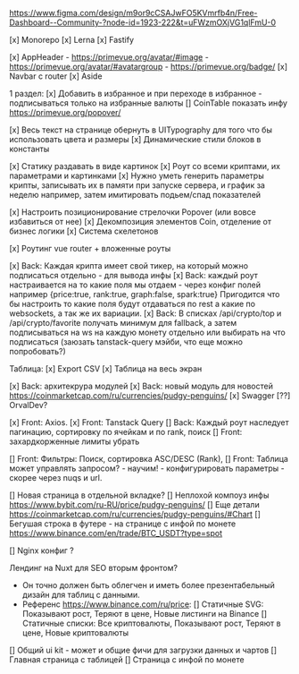 https://www.figma.com/design/m9or9cCSAJwFO5KVmrfb4n/Free-Dashboard--Community-?node-id=1923-222&t=uFWzmOXjVG1qlFmU-0

[x] Monorepo
[x] Lerna
[x] Fastify

[x] AppHeader
    - https://primevue.org/avatar/#image
    - https://primevue.org/avatar/#avatargroup
    - https://primevue.org/badge/
[x] Navbar c router
[x] Aside

1 раздел:
[x] Добавить в избранное и при переходе в избранное - подписываться только на избранные валюты
[] CoinTable показать инфу https://primevue.org/popover/

[х] Весь текст на странице обернуть в UITypography для того что бы использовать цвета и размеры
[x] Динамические стили блоков в константы

[х] Статику раздавать в виде картинок
[x] Роут со всеми криптами, их параметрами и картинками
[x] Нужно уметь генерить параметры крипты, записывать их в памяти при запуске сервера, и график за неделю например, затем имитировать подьем/спад показателей

[х] Настроить позиционирование стрелочки Popover (или вовсе избавиться от нее)
[x] Декомпозиция элементов Coin, отделение от бизнес логики
[x] Система скелетонов

[x] Роутинг vue router + вложенные роуты

[x] Back: Каждая крипта имеет свой тикер, на который можно подписаться отдельно - для вывода инфы
[x] Back: каждый роут настраивается на то какие поля мы отдаем - через конфиг полей например {price:true, rank:true, graph:false, spark:true}
    Пригодится что бы настроить то какие поля будут отдаваться по rest а какие по websockets, а так же их вариации.
[x] Back: В списках /api/crypto/top и /api/crypto/favorite получать минимум для fallback, а затем подписываться на ws на каждую монету  отдельно или выбирать на что подписаться (заюзать tanstack-query мэйби, что еще можно попробовать?)

Таблица:
[x] Export CSV 
[х] Таблица на весь экран

[x] Back: архитекрура модулей
[x] Back: новый модуль для новостей https://coinmarketcap.com/ru/currencies/pudgy-penguins/
[x] Swagger
[??] OrvalDev?

[x] Front: Axios.
[x] Front: Tanstack Query
[] Back: Каждый роут наследует пагинацию, сортировку по ячейкам и по rank, поиск
[] Front: захардкорженные лимиты убрать

[] Front: Фильтры: Поиск, сортировка ASC/DESC (Rank), 
[] Front: Таблица может управлять запросом? - научим! - конфигурировать параметры - скорее через nuqs и url.
 
[] Новая страница в отдельной вкладке?
[] Неплохой компоуз инфы https://www.bybit.com/ru-RU/price/pudgy-penguins/ 
[] Еще детали https://coinmarketcap.com/ru/currencies/pudgy-penguins/#Chart
[] Бегушая строка в футере - на странице с инфой по монете https://www.binance.com/en/trade/BTC_USDT?type=spot

[] Nginx конфиг ?

Лендинг на Nuxt для SEO вторым фронтом?
- Он точно должен быть облегчен и иметь более презентабельный дизайн для таблиц с данными.
- Референс https://www.binance.com/ru/price:
[] Статичные SVG: Показывают рост, Теряют в цене, Новые листинги на Binance
[] Статичные списки: Все криптовалюты, Показывают рост, Теряют в цене, Новые криптовалюты

[] Общий ui kit - может и общие фичи для загрузки данных и чартов
[] Главная страница с таблицей
[] Страница с инфой по монете

